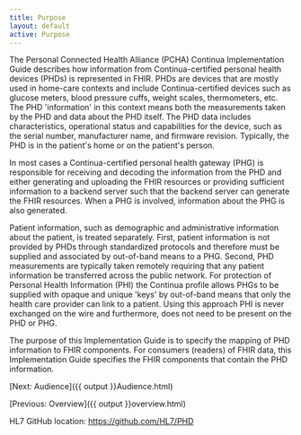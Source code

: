 ```yaml
---
title: Purpose
layout: default
active: Purpose
---
```


The Personal Connected Health Alliance (PCHA) Continua Implementation Guide describes how information from Continua-certified personal health devices (PHDs) is represented in FHIR. PHDs are devices that are mostly used in home-care contexts and include Continua-certified devices such as glucose meters, blood pressure cuffs, weight scales, thermometers, etc. The PHD 'information' in this context means both the measurements taken by the PHD and data about the PHD itself. The PHD data includes characteristics, operational status and capabilities for the device, such as the serial number, manufacturer name, and firmware revision. Typically, the PHD is in the patient's home or on the patient's person.

In most cases a Continua-certified personal health gateway (PHG) is responsible for receiving and decoding the information from the PHD and either generating and uploading the FHIR resources or providing sufficient information to a backend server such that the backend server can generate the FHIR resources. When a PHG is involved, information about the PHG is also generated.

Patient information, such as demographic and administrative information about the patient, is treated separately. First, patient information is not provided by PHDs through standardized protocols and therefore must be supplied and associated by out-of-band means to a PHG. Second, PHD measurements are typically taken remotely requiring that any patient information be transferred across the public network. For protection of Personal Health Information (PHI) the Continua profile allows PHGs to be supplied with opaque and unique 'keys' by out-of-band means that only the health care provider can link to a patient. Using this approach PHI is never exchanged on the wire and furthermore, does not need to be present on the PHD or PHG.

The purpose of this Implementation Guide is to specify the mapping of PHD information to FHIR components. For consumers (readers) of FHIR data, this Implementation Guide specifies the FHIR components that contain the PHD information.

[Next: Audience]({{ output }}Audience.html)

[Previous: Overview]({{ output }}overview.html)

HL7 GitHub location: https://github.com/HL7/PHD